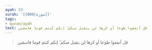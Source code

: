 ```yaml
---
ayah: 53
surah: '[[009|سورة]]'
tags:
- quran/ayah
text: قل أنفقوا طوعا أو كرها لن يتقبل منكم ۖ إنكم كنتم قوما فاسقين
---
```

> قل أنفقوا طوعا أو كرها لن يتقبل منكم ۖ إنكم كنتم قوما فاسقين
